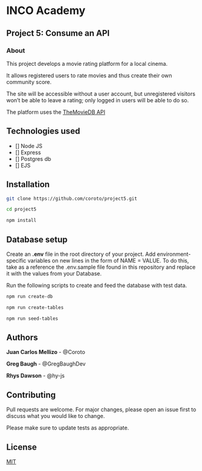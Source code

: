 # INCO Academy

## Project 5: Consume an API

### About

This project develops a movie rating platform for a local cinema.

It allows registered users to rate movies and thus create their own community score.

The site will be accessible without a user account, but unregistered visitors won’t be able to leave a rating; only logged in users will be able to do so.

The platform uses the [TheMovieDB API](https://www.themoviedb.org/documentation/api)

## Technologies used

- [] Node JS
- [] Express
- [] Postgres db
- [] EJS

## Installation

```bash
git clone https://github.com/coroto/project5.git

cd project5

npm install
```

## Database setup

Create an **.env** file in the root directory of your project. Add environment-specific variables on new lines in the form of NAME = VALUE. To do this, take as a reference the .env.sample file found in this repository and replace it with the values from your Database.

Run the following scripts to create and feed the database with test data.

```bash
npm run create-db
```

```bash
npm run create-tables
```

```bash
npm run seed-tables
```

## Authors

**Juan Carlos Mellizo** - @Coroto

**Greg Baugh** - @GregBaughDev

**Rhys Dawson** - @hy-js

## Contributing

Pull requests are welcome. For major changes, please open an issue first to discuss what you would like to change.

Please make sure to update tests as appropriate.

## License

[MIT](https://choosealicense.com/licenses/mit/)
